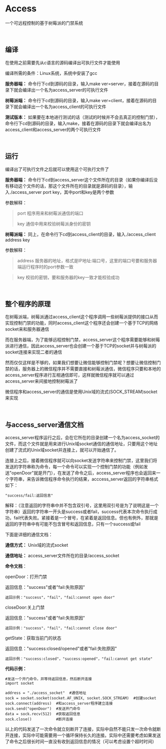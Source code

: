 # Access #

一个可远程控制的基于树莓派的门禁系统

</br>

## 编译 ##

在使用之前需要先从c语言的源码编译出可执行文件才能使用

编译所需的条件：Linux系统，系统中安装了gcc

**服务器端：**
命令行下cd到源码的目录，输入make ver=server，接着在源码的目录下就会编译出一个名为access_server的可执行文件


**树莓派端：**
命令行下cd到源码的目录，输入make ver=client，接着在源码的目录下就会编译出一个名为access_client的可执行文件

**测试版本：**
如果要在本地进行测试的话（测试的时候并不会去真正的控制门禁），命令行下cd到源码的目录，输入make，接着在源码的目录下就会编译出名为access_client和access_server的两个可执行文件

</br>

## 运行 ##

编译出了可执行文件之后就可以使用这个可执行文件了

**服务器端：**
命令行下cd到access_server这个文件所在的目录（如果你编译后没有移动这个文件的话，那这个文件所在的目录就是源码的目录），输入./access_server port key，其中port和key是两个参数

参数解释：

> port 程序用来和树莓派通信的端口
> 
> key 通信中用来校验树莓派身份的密钥


**树莓派端：**
同上，在命令行下cd到access_client的目录，输入./access_client address key

参数解释：

> address 服务器的地址，格式是IP地址:端口号，这里的端口号要和服务器端运行程序时的port参数一致

> key 校验的密钥，要和服务器的key一致才能校验成功

<br/>

## 整个程序的原理 ##

在树莓派端，树莓派通过access_client这个程序调用一些树莓派提供的接口从而实现控制门禁的功能，同时access_client这个程序还会创建一个基于TCP的网络socket来和服务器通信

而在服务器端，为了能够远程控制门禁，access_server这个程序需要能够和树莓派进行通信，因此access_server也会创建一个基于TCP的socket并与树莓派的socket连接来实现二者的通信

然而仅仅这样是不够的，如果我们想要让微信能够控制门禁呢？想要让微信控制门禁的话，服务器上的微信程序并不需要直接和树莓派通信，微信程序只要和本地的access_server程序进行互相通信即可，这样就微信程序就可以通过access_server来间接地控制树莓派了

微信程序和access_server的通信是使用Unix域的流式(SOCK_STREAM)socket来实现

<br/>

## 与access_server通信文档 ##

access_server程序运行之后，会在它所在的目录创建一个名为access_socket的文件，而这个文件就是用来进行Unix域socket通信的通信地址，只要用这个地址创建了流式的Unix域socket并连接上，就可以开始通信了。

连接上之后，接着微信程序就可以向socket发送字符串来控制门禁，这里我们将发送的字符串称为命令，每一个命令可以实现一个控制门禁的功能（例如发送"openDoor"就是开门），在发送了命令之后，access_server程序也会返回来一个字符串，来告诉微信程序命令执行的结果，acccess_server返回的字符串格式如下：

    "success/fail:返回信息"

解释：（注意返回的字符串中并不包含双引号，这里用双引号是为了说明这是一个字符串）返回的字符串一开头是success或者fail，success代表本次命令执行成功，fail代表失败。紧接着是一个冒号，在紧着是返回信息。但也有例外，那就是返回的字符串中有可能不包含冒号和返回信息，只有一个success或fail

下面是详细的通信文档：

**通信方式：** Unix域的流式socket

**通信地址：** access_server文件所在的目录/access_socket

**命令文档**：

openDoor：打开门禁

返回信息："success"或者"fail:失败原因"

    返回示例："success"，"fail"，"fail:cannot open door"


closeDoor:关上门禁 

返回信息："success"或者"fail:失败原因"

    返回示例："success"，"fail"，"fail:cannot close door"

getState：获取当前门的状态 

返回信息："success:closed/opened"或者"fail:失败原因"

    返回示例："success:closed"，"success:opened"，"fail:cannot get state"


**代码示例：**

    #发送一个开门命令，并等待返回信息，然后断开连接
	import socket

	address = "./access_socket"  #通信地址
	sock = socket.socket(socket.AF_UNIX, socket.SOCK_STREAM)  #创建socket
	sock.connect(address)  #和access_server程序建立连接
	sock.send("openDoor")  #发送开门命令
	data = sock.recv(512)  #获取返回信息
    sock.close()           #断开连接

以上的代码发送了一次命令就立刻断开了连接，实际中自然不能只发一次命令就断开连接，实际中可能需要用一个循环保持长久的连接。实际中还需要考虑如果发送了命令之后很长时间一直没有收到返回信息的情况（可以考虑设置个超时时间）





